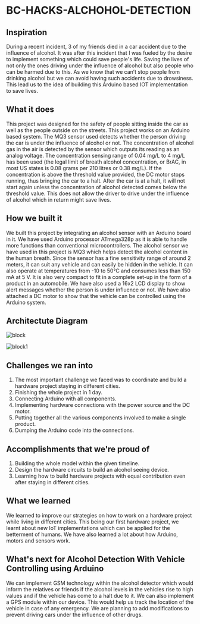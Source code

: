 # BC-HACKS-ALCHOHOL-DETECTION
## Inspiration
During a recent incident, 3 of my friends died in a car accident due to the influence of alcohol. It was after this incident that I was fueled by the desire to implement something which could save people's life. Saving the lives of not only the ones driving under the influence of alcohol but also people who can be harmed due to this. As we know that we can’t stop people from drinking alcohol but we can avoid having such accidents due to drowsiness. This lead us to the idea of building this Arduino based IOT implementation to save lives. 

## What it does
This project was designed for the safety of people sitting inside the car as well as the people outside on the streets. This project works on an Arduino based system. The MQ3 sensor used detects whether the person driving the car is under the influence of alcohol or not. The concentration of alcohol gas in the air is detected by the sensor which outputs its reading as an analog voltage. The concentration sensing range of 0.04 mg/L to 4 mg/L has been used (the legal limit of breath alcohol concentration, or BrAC, in most US states is 0.08 grams per 210 litres or 0.38 mg/L). If the concentration is above the threshold value provided, the DC motor stops running, thus bringing the car to a halt. After the car is at a halt, it will not start again unless the concentration of alcohol detected comes below the threshold value. This does not allow the driver to drive under the influence of alcohol which in return might save lives. 

## How we built it
We built this project by integrating an alcohol sensor with an Arduino board in it. We have used Arduino processor ATmega328p as it is able to handle more functions than conventional microcontrollers. The alcohol sensor we have used in this project is MQ3 which helps detect the alcohol content in 
the human breath. Since the sensor has a fine sensitivity range of around 2 meters, it can suit any vehicle and can easily be hidden in the vehicle. It can also operate at temperatures from -10 to 50°C and consumes less than 150 mA at 5 V. It is also very compact to fit in a complete set-up in the form of a product in an automobile. We have also used a 16x2 LCD display to show alert messages whether the person is under influence or not. We have also attached a DC motor to show that the vehicle can be controlled using the Arduino system.

## Architectute Diagram

![block](https://user-images.githubusercontent.com/63738424/152671961-f431d326-7f3a-410c-865c-e7e2db90aed7.png)

![block1](https://user-images.githubusercontent.com/63738424/152672000-7f16820e-0e76-4f55-b70b-4cfb7dec3cfc.png)



## Challenges we ran into
1. The most important challenge we faced was to coordinate and build a hardware project staying in different cities. 
2. Finishing the whole project in 1 day.
3. Connecting Arduino with all components.
4. Implementing hardware connections with the power source and the DC motor.
5. Putting together all the various components involved to make a single product.
6. Dumping the Arduino code into the connections.

## Accomplishments that we're proud of
1. Building the whole model within the given timeline. 
2. Design the hardware circuits to build an alcohol seeing device. 
3. Learning how to build hardware projects with equal contribution even after staying in different cities.

## What we learned
We learned to improve our strategies on how to work on a hardware project while living in different cities. This being our first hardware project, we learnt about new IoT implementations which can be applied for the betterment of humans. We have also learned a lot about how Arduino, motors and sensors work. 


## What's next for Alcohol Detection With Vehicle Controlling using Arduino
We can implement GSM technology within the alcohol detector which would inform the relatives or friends if the alcohol levels in the vehicles rise to high values and if the vehicle has come to a halt due to it.
We can also implement a GPS module within our device. This would help us track the location of the vehicle in case of any emergency.
We are planning to add modifications to prevent driving cars under the influence of other drugs.
